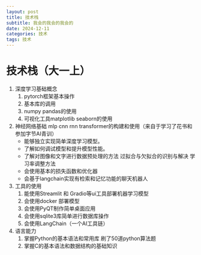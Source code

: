 ```yaml
---
layout: post
title: 技术栈
subtitle: 我会的我会的我会的
date: 2024-12-11
categories: 技术
tags: 技术
---
```

# 技术栈（大一上）
1. 深度学习基础概念 
   1. pytorch框架基本操作 
   2. 基本库的调用  
   3. numpy pandas的使用 
   4. 可视化工具matplotlib seaborn的使用
2. 神经网络基础 mlp cnn rnn transformer的构建和使用（来自于学习了花书和参加字节AI青训）
   - 能够独立实现简单深度学习模型。
   - 了解如何调试模型和提升模型性能。
   - 了解对图像和文字进行数据预处理的方法 过拟合与欠拟合的识别与解决 学习率调整方法
   - 会使用基本的损失函数和优化器
   - 会基于langchain实现有检索和记忆功能的聊天机器人
3. 工具的使用 
   1. 能使用Streamlit 和 Gradio等ui工具部署机器学习模型 
   2. 会使用docker 部署模型
   3. 会使用PyQT制作简单桌面应用
   4. 会使用sqlite3库简单进行数据库操作
   5. 会使用LangChain（一个AI工具链）
4. 语言能力
   1. 掌握Python的基本语法和常用库 刷了50道python算法题
   2. 掌握C的基本语法和数据结构的基础知识
